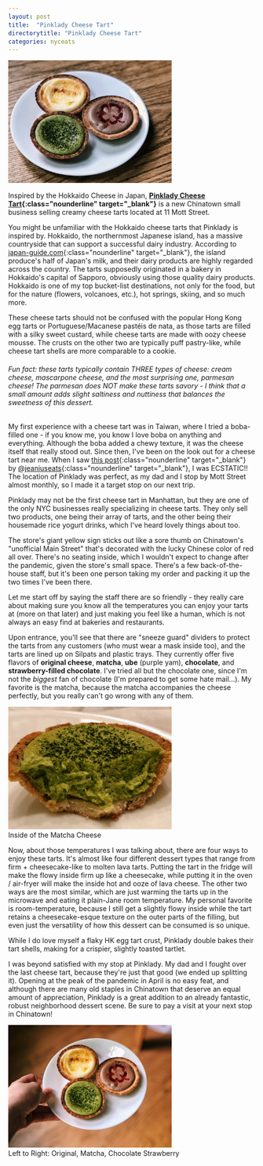 ```yaml
---
layout: post
title:  "Pinklady Cheese Tart"
directorytitle: "Pinklady Cheese Tart"
categories: nyceats
---
```

<div class="singleimagecontainer" >
    <img src="/assets/images/nyceats/pinklady/pinklady1.jpg" height="250px" class="singleimage">
</div>

Inspired by the Hokkaido Cheese in Japan, **[Pinklady Cheese Tart](https://www.instagram.com/pinkladycheesetart/?hl=en){:class="nounderline" target="_blank"}** is a new Chinatown small business selling creamy cheese tarts located at 11 Mott Street. 

You might be unfamiliar with the Hokkaido cheese tarts that Pinklady is inspired by. Hokkaido, the northernmost Japanese island, has a massive countryside that can support a successful dairy industry. According to [japan-guide.com](https://www.japan-guide.com/e/e5312.html){:class="nounderline" target="_blank"}, the island produce's half of Japan's milk, and their dairy products are highly regarded across the country. The tarts supposedly originated in a bakery in Hokkaido's capital of Sapporo, obviously using those quality dairy products. Hokkaido is one of my top bucket-list destinations, not only for the food, but for the nature (flowers, volcanoes, etc.), hot springs, skiing, and so much more. 

These cheese tarts should not be confused with the popular Hong Kong egg tarts or Portuguese/Macanese pastéis de nata, as those tarts are filled with a silky sweet custard, while cheese tarts are made with oozy cheese mousse. The crusts on the other two are typically puff pastry-like, while cheese tart shells are more comparable to a cookie.

###### Fun fact: these tarts typically contain THREE types of cheese: cream cheese, mascarpone cheese, and the most surprising one, parmesan cheese! The parmesan does NOT make these tarts savory - I think that a small amount adds slight saltiness and nuttiness that balances the sweetness of this dessert. 

My first experience with a cheese tart was in Taiwan, where I tried a boba-filled one - if you know me, you know I love boba on anything and everything. Although the boba added a chewy texture, it was the cheese itself that really stood out. Since then, I've been on the look out for a cheese tart near me. When I saw [this post](https://www.instagram.com/p/CDmiUUdHTPM/){:class="nounderline" target="_blank"} by [@jeaniuseats](https://www.instagram.com/jeaniuseats/){:class="nounderline" target="_blank"}, I was ECSTATIC!! The location of Pinklady was perfect, as my dad and I stop by Mott Street almost monthly, so I made it a target stop on our next trip. 

Pinklady may not be the first cheese tart in Manhattan, but they are one of the only NYC businesses really specializing in cheese tarts. They only sell two products, one being their array of tarts, and the other being their housemade rice yogurt drinks, which I've heard lovely things about too. 

The store's giant yellow sign sticks out like a sore thumb on Chinatown's "unofficial Main Street" that's decorated with the lucky Chinese color of red all over. There's no seating inside, which I wouldn't expect to change after the pandemic, given the store's small space. There's a few back-of-the-house staff, but it's been one person taking my order and packing it up the two times I've been there. 

Let me start off by saying the staff there are so friendly - they really care about making sure you know all the temperatures you can enjoy your tarts at (more on that later) and just making you feel like a human, which is not always an easy find at bakeries and restaurants. 

Upon entrance, you'll see that there are "sneeze guard" dividers to protect the tarts from any customers (who must wear a mask inside too), and the tarts are lined up on Silpats and plastic trays. They currently offer five flavors of **original cheese**, **matcha**, **ube** (purple yam), **chocolate**, and **strawberry-filled chocolate**. I've tried all but the chocolate one, since I'm not the *biggest* fan of chocolate (I'm prepared to get some hate mail...). My favorite is the matcha, because the matcha accompanies the cheese perfectly, but you really can't go wrong with any of them. 

<div class="singleimagecontainer" >
    <img src="/assets/images/nyceats/pinklady/pinkladycenter.JPG" height="250px" class="singleimage">
    <div class="singleimageoverlay">Inside of the Matcha Cheese</div>
</div>

Now, about those temperatures I was talking about, there are four ways to enjoy these tarts. It's almost like four different dessert types that range from firm + cheesecake-like to molten lava tarts. Putting the tart in the fridge will make the flowy inside firm up like a cheesecake, while putting it in the oven / air-fryer will make the inside hot and ooze of lava cheese. The other two ways are the most similar, which are just warming the tarts up in the microwave and eating it plain-Jane room temperature. My personal favorite is room-temperature, because I still get a slightly flowy inside while the tart retains a cheesecake-esque texture on the outer parts of the filling, but even just the versatility of how this dessert can be consumed is so unique. 

While I do love myself a flaky HK egg tart crust, Pinklady double bakes their tart shells, making for a crispier, slightly toasted tartlet. 

I was beyond satisfied with my stop at Pinklady. My dad and I fought over the last cheese tart, because they're just that good (we ended up splitting it). Opening at the peak of the pandemic in April is no easy feat, and although there are many old staples in Chinatown that deserve an equal amount of appreciation, Pinklady is a great addition to an already fantastic, robust neighborhood dessert scene. Be sure to pay a visit at your next stop in Chinatown!

<div class="singleimagecontainer" >
    <img src="/assets/images/nyceats/pinklady/pinklady3.JPG" height="250px" class="singleimage">
    <div class="singleimageoverlay">Left to Right: Original, Matcha, Chocolate Strawberry</div>
</div>